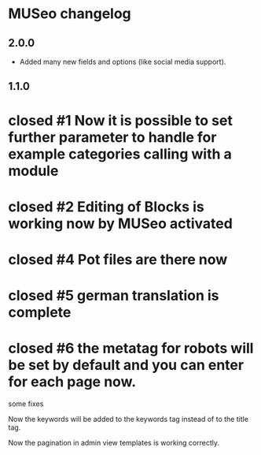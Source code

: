 # MUSeo changelog

## 2.0.0

* Added many new fields and options (like social media support).


## 1.1.0

# closed #1 Now it is possible to set further parameter to handle for example categories calling with a module

# closed #2 Editing of Blocks is working now by MUSeo activated

# closed #4 Pot files are there now

# closed #5 german translation is complete

# closed #6 the metatag for robots will be set by default and you can enter for each page now.


some fixes

Now the keywords will be added to the keywords tag instead of to the title tag.

Now the pagination in admin view templates is working correctly.
